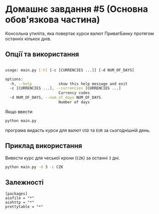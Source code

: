 # Домашнє завдання #5 (Основна обов'язкова частина)

Консольна утиліта, яка повертає курси валют ПриватБанку протягом останніх кількох днів.

## Опції та використання

```bash

usage: main.py [-h] [-c [CURRENCIES ...]] [-d NUM_OF_DAYS]

options:
  -h, --help            show this help message and exit
  -c [CURRENCIES ...], --currencies [CURRENCIES ...]
                        Currency codes
  -d NUM_OF_DAYS, --num_of_days NUM_OF_DAYS
                        Number of days


```

Якщо ввести

```bash
python main.py


```

програма видасть курси для валют `USD` та `EUR` за сьогоднішній день.

## Приклад використання

Вивести курс для чеської крони (`CZK`) за останні `3` дні.

```bash
python main.py -d 3 -c CZK

```

## Залежності

```
[packages]
aiofile = "*"
aiohttp = "*"
prettytable = "*"
```
